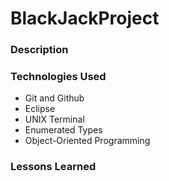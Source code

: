 # BlackJackProject

### Description


### Technologies Used
- Git and Github
- Eclipse
- UNIX Terminal
- Enumerated Types
- Object-Oriented Programming

### Lessons Learned
